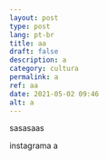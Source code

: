 ```yaml
---
layout: post
type: post
lang: pt-br
title: aa
draft: false
description: a
category: cultura
permalink: a
ref: aa
date: 2021-05-02 09:46
alt: a
---
```

sasasaas

instagrama a